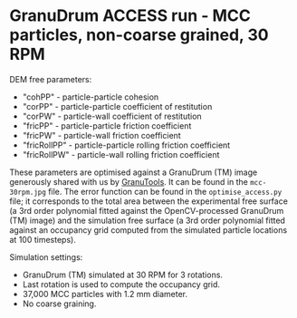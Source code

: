 # GranuDrum ACCESS run - MCC particles, non-coarse grained, 30 RPM

DEM free parameters:

- "cohPP" - particle-particle cohesion
- "corPP" - particle-particle coefficient of restitution
- "corPW" - particle-wall coefficient of restitution
- "fricPP" - particle-particle friction coefficient
- "fricPW" - particle-wall friction coefficient
- "fricRollPP" - particle-particle rolling friction coefficient
- "fricRollPW" - particle-wall rolling friction coefficient

These parameters are optimised against a GranuDrum (TM) image generously shared with us by [GranuTools](https://www.granutools.com/en/). It can be found in the `mcc-30rpm.jpg` file.
The error function can be found in the `optimise_access.py` file; it corresponds to the total area between the experimental free surface (a 3rd order polynomial fitted against the OpenCV-processed GranuDrum (TM) image) and the simulation free surface (a 3rd order polynomial fitted against an occupancy grid computed from the simulated particle locations at 100 timesteps).

Simulation settings:

- GranuDrum (TM) simulated at 30 RPM for 3 rotations.
- Last rotation is used to compute the occupancy grid.
- 37,000 MCC particles with 1.2 mm diameter.
- No coarse graining.
